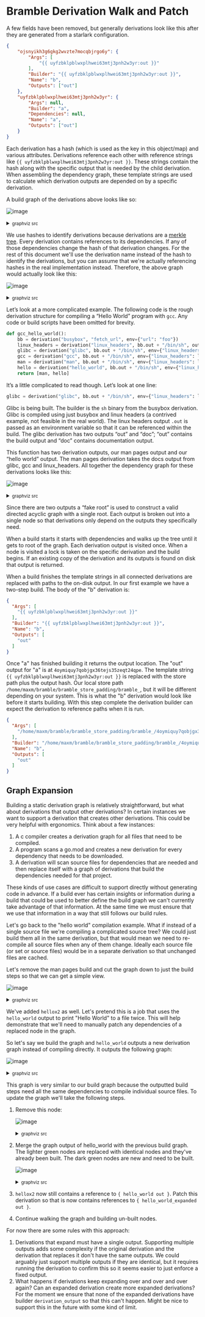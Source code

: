 # Bramble Derivation Walk and Patch

A few fields have been removed, but generally derivations look like this after they are generated from a starlark configuration.
```json
{
    "ojsnyikh3g6gkg2wvzte7mocqbjrgo6y": {
        "Args": [
            "{{ uyfzbklpblwxplhwei63mtj3pnh2w3yr:out }}"
        ],
        "Builder": "{{ uyfzbklpblwxplhwei63mtj3pnh2w3yr:out }}",
        "Name": "b",
        "Outputs": ["out"]
    },
    "uyfzbklpblwxplhwei63mtj3pnh2w3yr": {
        "Args": null,
        "Builder": "a",
        "Dependencies": null,
        "Name": "a",
        "Outputs": ["out"]
    }
}
```

Each derivation has a hash (which is used as the key in this object/map) and various attributes. Derivations reference each other with reference strings like `{{ uyfzbklpblwxplhwei63mtj3pnh2w3yr:out }}`. These strings contain the hash along with the specific output that is needed by the child derivation. When assembling the dependency graph, these template strings are used to calculate which derivation outputs are depended on by a specific derivation.

A build graph of the derivations above looks like so:

![image](https://user-images.githubusercontent.com/283903/134381084-f61fedb1-2e36-4fd6-b101-5c647c90dd8e.png)
<details>
<summary><small>graphviz src</small></summary>

```dot
digraph {
	compound = "true"
	newrank = "true"
	subgraph "root" {
		"{ojsnyikh3g6gkg2wvzte7mocqbjrgo6y out}" -> "{uyfzbklpblwxplhwei63mtj3pnh2w3yr out}"
	}
}
```
</details>


We use hashes to identify derivations because derivations are a [merkle tree](https://en.wikipedia.org/wiki/Merkle_tree). Every derivation contains references to its dependencies. If any of those dependencies change the hash of that derivation changes. For the rest of this document we'll use the derivation name instead of the hash to identify the derivations, but you can assume that we're actually referencing hashes in the real implementation instead. Therefore, the above graph would actually look like this:

![image](https://user-images.githubusercontent.com/283903/134198560-b6d31099-56d9-4eb6-acf3-0bcaf6b0b9c4.png)


<details>
<summary><small>graphviz src</small></summary>

```dot
digraph {
	compound = "true"
	newrank = "true"
	subgraph "root" {
		"{b out}" -> "{a out}"
	}
}
```
</details>


Let’s look at a more complicated example. The following code is the rough derivation structure for compiling a “Hello World” program with `gcc`. Any code or build scripts have been omitted for brevity.

```python
def gcc_hello_world():
    bb = derivation("busybox", "fetch_url", env={"url": "foo"})
    linux_headers = derivation("linux_headers", bb.out + "/bin/sh", outputs=["out", "doc"])
    glibc = derivation("glibc", bb.out + "/bin/sh", env={"linux_headers": linux_headers.out}, outputs=["out", "doc"])
    gcc = derivation("gcc", bb.out + "/bin/sh", env={"linux_headers": linux_headers.out, "glibc": glibc.out}, outputs=["out", "doc"])
    man = derivation("man", bb.out + "/bin/sh", env={"linux_headers": linux_headers.doc, "glibc": glibc.doc, "gcc": gcc.doc}, outputs=["out"])
    hello = derivation("hello_world", bb.out + "/bin/sh", env={"linux_headers": linux_headers.out, "glibc": glibc.out, "gcc": gcc.out})
    return [man, hello]
```

It’s a little complicated to read though. Let’s look at one line:

```python
glibc = derivation("glibc", bb.out + "/bin/sh", env={"linux_headers": linux_headers.out}, outputs=["out", "doc"])
```

Glibc is being built. The builder is the `sh` binary from the busybox derivation. Glibc is compiled using just busybox and linux headers (a contrived example, not feasible in the real world). The linux headers output `.out` is passed as an environment variable so that it can be referenced within the build. The glibc derivation has two outputs “out” and “doc”; “out” contains the build output and “doc” contains documentation output.

This function has two derivation outputs, our man pages output and our “hello world” output. The man pages derivation takes the docs output from glibc, gcc and linux_headers. All together the dependency graph for these derivations looks like this:

![image](https://user-images.githubusercontent.com/283903/134198487-1f6ef2a3-1094-4435-89e4-c818a04e506c.png)

<details>
<summary><small>graphviz src</small></summary>

```dot
digraph {
	compound = "true"
	newrank = "true"
	subgraph "root" {
		"fake root" -> "{hello_world out}"
		"fake root" -> "{man out}"
		"{hello_world out}" -> "{glibc out}"
		"{hello_world out}" -> "{linux_headers out}"
		"{hello_world out}" -> "{gcc out}"
		"{hello_world out}" -> "{busybox out}"
		"{man out}" -> "{glibc doc}"
		"{man out}" -> "{linux_headers doc}"
		"{man out}" -> "{gcc doc}"
		"{man out}" -> "{busybox out}"
		"{glibc doc}" -> "{linux_headers out}"
		"{glibc doc}" -> "{busybox out}"
		"{glibc out}" -> "{linux_headers out}"
		"{glibc out}" -> "{busybox out}"
		"{linux_headers doc}" -> "{busybox out}"
		"{linux_headers out}" -> "{busybox out}"
		"{gcc doc}" -> "{glibc out}"
		"{gcc doc}" -> "{linux_headers out}"
		"{gcc doc}" -> "{busybox out}"
		"{gcc out}" -> "{glibc out}"
		"{gcc out}" -> "{linux_headers out}"
		"{gcc out}" -> "{busybox out}"
	}
}
```

</details>


Since there are two outputs a “fake root” is used to construct a valid directed acyclic graph with a single root. Each output is broken out into a single node so that derivations only depend on the outputs they specifically need.

When a build starts it starts with dependencies and walks up the tree until it gets to root of the graph. Each derivation output is visited once. When a node is visited a lock is taken on the specific derivation and the build begins. If an existing copy of the derivation and its outputs is found on disk that output is returned.

When a build finishes the template strings in all connected derivations are replaced with paths to the on-disk output. In our first example we have a two-step build. The body of the "b" derivation is:

```json
{
  "Args": [
    "{{ uyfzbklpblwxplhwei63mtj3pnh2w3yr:out }}"
  ],
  "Builder": "{{ uyfzbklpblwxplhwei63mtj3pnh2w3yr:out }}",
  "Name": "b",
  "Outputs": [
    "out"
  ]
}
```

Once "a" has finished building it returns the output location. The "out" output for "a" is at `4oymiquy7qobjgx36tejs35zeqt24qpe`. The template string `{{ uyfzbklpblwxplhwei63mtj3pnh2w3yr:out }}` is replaced with the store path plus the output hash. Our local store path `/home/maxm/bramble/bramble_store_padding/bramble_`, but it will be different depending on your system. This is what the "b" derivation would look like before it starts building. With this step complete the derivation builder can expect the derivation to reference paths when it is run.

```json
{
  "Args": [
    "/home/maxm/bramble/bramble_store_padding/bramble_/4oymiquy7qobjgx36tejs35zeqt24qpe"
  ],
  "Builder": "/home/maxm/bramble/bramble_store_padding/bramble_/4oymiquy7qobjgx36tejs35zeqt24qpe",
  "Name": "b",
  "Outputs": [
    "out"
  ]
}
```


## Graph Expansion

Building a static derivation graph is relatively straightforward, but what about derivations that output other derivations? In certain instances we want to support a derivation that creates other derivations. This could be very helpful with ergonomics. Think about a few instances:

1. A c compiler creates a derivation graph for all files that need to be compiled.
2. A program scans a go.mod and creates a new derivation for every dependency that needs to be downloaded.
3. A derivation will scan source files for dependencies that are needed and then replace itself with a graph of derivations that build the dependencies needed for that project.

These kinds of use cases are difficult to support directly without generating code in advance. If a build ever has certain insights or information during a build that could be used to better define the build graph we can't currently take advantage of that information. At the same time we must ensure that we use that information in a way that still follows our build rules.

Let's go back to the "hello world" compilation example. What if instead of a single source file we're compiling a complicated source tree? We could just build them all in the same derivation, but that would mean we need to re-compile all source files when any of them change. Ideally each source file (or set or source files) would be in a separate derivation so that unchanged files are cached.

Let's remove the man pages build and cut the graph down to just the build steps so that we can get a simple view.

![image](https://user-images.githubusercontent.com/283903/134360616-2fa77856-d406-4462-ac69-14931e79f5bb.png)

<details>
<summary><small>graphviz src</small></summary>

```dot
digraph {
	compound = "true"
	newrank = "true"
	subgraph "root" {
		"{hello_world out}" -> "{glibc out}"
		"{hello_world out}" -> "{linux_headers out}"
		"{hello_world out}" -> "{gcc out}"
		"{hello_world out}" -> "{busybox out}"
		"{hellox2 out}" -> "{hello_world out}"
		"{hellox2 out}" -> "{busybox out}"
		"{glibc out}" -> "{linux_headers out}"
		"{glibc out}" -> "{busybox out}"
		"{linux_headers out}" -> "{busybox out}"
		"{gcc out}" -> "{glibc out}"
		"{gcc out}" -> "{linux_headers out}"
		"{gcc out}" -> "{busybox out}"
	}
}
```

</details>

We've added `hellox2` as well. Let's pretend this is a job that uses the `hello_world` output to print "Hello World" to a file twice. This will help demonstrate that we'll need to manually patch any dependencies of a replaced node in the graph.

So let's say we build the graph and `hello_world` outputs a new derivation graph instead of compiling directly. It outputs the following graph:

![image](https://user-images.githubusercontent.com/283903/134377143-083bdc95-b62f-40d1-bfdb-c68b421b2ddd.png)


<details>
<summary><small>graphviz src</small></summary>

```dot
digraph {
	compound = "true"
	newrank = "true"
	subgraph "root" {
		"{glibc out}" -> "{linux_headers out}"
		"{glibc out}" -> "{busybox out}"
		"{bar.c out}" -> "{glibc out}"
		"{bar.c out}" -> "{linux_headers out}"
		"{bar.c out}" -> "{gcc out}"
		"{bar.c out}" -> "{busybox out}"
		"{linux_headers out}" -> "{busybox out}"
		"{gcc out}" -> "{glibc out}"
		"{gcc out}" -> "{linux_headers out}"
		"{gcc out}" -> "{busybox out}"
		"{hello_world_expanded out}" -> "{glibc out}"
		"{hello_world_expanded out}" -> "{bar.c out}"
		"{hello_world_expanded out}" -> "{linux_headers out}"
		"{hello_world_expanded out}" -> "{gcc out}"
		"{hello_world_expanded out}" -> "{busybox out}"
		"{hello_world_expanded out}" -> "{foo.c out}"
		"{foo.c out}" -> "{glibc out}"
		"{foo.c out}" -> "{linux_headers out}"
		"{foo.c out}" -> "{gcc out}"
		"{foo.c out}" -> "{busybox out}"
	}
}
```

</details>

This graph is very similar to our build graph because the outputted build steps need all the same dependencies to compile individual source files. To update the graph we'll take the following steps.


1. Remove this node:

	![image](https://user-images.githubusercontent.com/283903/134377930-ff6db770-0e09-4017-b25a-b7edcf6da26c.png)


	<details>
	<summary><small>graphviz src</small></summary>

	```dot
	digraph {
		compound = "true"
		newrank = "true"
		subgraph "root" {
			"{hello_world out}" [fillcolor = red, style=filled]
			"{hello_world out}" -> "{glibc out}"
			"{hello_world out}" -> "{linux_headers out}"
			"{hello_world out}" -> "{gcc out}"
			"{hello_world out}" -> "{busybox out}"
			"{hellox2 out}" -> "{hello_world out}"
			"{hellox2 out}" -> "{busybox out}"
			"{glibc out}" -> "{linux_headers out}"
			"{glibc out}" -> "{busybox out}"
			"{linux_headers out}" -> "{busybox out}"
			"{gcc out}" -> "{glibc out}"
			"{gcc out}" -> "{linux_headers out}"
			"{gcc out}" -> "{busybox out}"
		}
	}
	```

	</details>

2. Merge the graph output of hello_world with the previous build graph. The lighter green nodes are replaced with identical nodes and they've already been built. The dark green nodes are new and need to be built.

	![image](https://user-images.githubusercontent.com/283903/134378894-028fa4c1-90b3-4aaf-8601-49cb74f14c46.png)

	<details>
	<summary><small>graphviz src</small></summary>

	```dot
	digraph {
		compound = "true"
		newrank = "true"
		subgraph "root" {
			"{hello_world_expanded out}" [fillcolor = green, style=filled]
			"{foo.c out}" [fillcolor = green, style=filled]
			"{bar.c out}" [fillcolor = green, style=filled]


			"{gcc out}" [fillcolor = darkseagreen1, style=filled]
			"{glibc out}" [fillcolor = darkseagreen1, style=filled]
			"{linux_headers out}" [fillcolor = darkseagreen1, style=filled]

			"{bar.c out}" -> "{busybox out}"
			"{bar.c out}" -> "{gcc out}"
			"{bar.c out}" -> "{glibc out}"
			"{bar.c out}" -> "{linux_headers out}"
			"{foo.c out}" -> "{busybox out}"
			"{foo.c out}" -> "{gcc out}"
			"{foo.c out}" -> "{glibc out}"
			"{foo.c out}" -> "{linux_headers out}"
			"{gcc out}" -> "{busybox out}"
			"{gcc out}" -> "{glibc out}"
			"{gcc out}" -> "{linux_headers out}"
			"{glibc out}" -> "{busybox out}"
			"{glibc out}" -> "{linux_headers out}"
			"{hello_world_expanded out}" -> "{bar.c out}"
			"{hello_world_expanded out}" -> "{busybox out}"
			"{hello_world_expanded out}" -> "{foo.c out}"
			"{hello_world_expanded out}" -> "{gcc out}"
			"{hello_world_expanded out}" -> "{glibc out}"
			"{hello_world_expanded out}" -> "{linux_headers out}"
			"{hellox2 out}" -> "{busybox out}"
			"{hellox2 out}" -> "{hello_world_expanded out}"
			"{linux_headers out}" -> "{busybox out}"
		}
	}
	```

	</details>



3. `hellox2` now still contains a reference to `{ hello_world out }`. Patch this derivation so that is now contains references to `{ hello_world_expanded out }`.

4. Continue walking the graph and building un-built nodes.


For now there are some rules with this approach:

1. Derivations that expand must have a single output. Supporting multiple outputs adds some complexity if the original derivation and the derivation that replaces it don't have the same outputs. We could arguably just support multiple outputs if they are identical, but it requires running the derivation to confirm this so it seems easier to just enforce a fixed output.
2. What happens if derivations keep expanding over and over and over again? Can an expanded derivation create more expanded derivations? For the moment we ensure that none of the expanded derivations have builder `derivation_output` so that this can't happen. Might be nice to support this in the future with some kind of limit.
